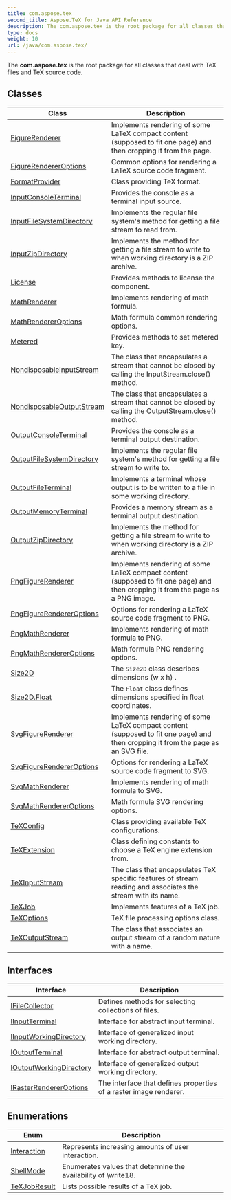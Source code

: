 ```yaml
---
title: com.aspose.tex
second_title: Aspose.TeX for Java API Reference
description: The com.aspose.tex is the root package for all classes that deal with TeX files and TeX source code.
type: docs
weight: 10
url: /java/com.aspose.tex/
---
```


The **com.aspose.tex** is the root package for all classes that deal with TeX files and TeX source code.


## Classes

| Class | Description |
| --- | --- |
| [FigureRenderer](../com.aspose.tex/figurerenderer) | Implements rendering of some LaTeX compact content (supposed to fit one page) and then cropping it from the page. |
| [FigureRendererOptions](../com.aspose.tex/figurerendereroptions) | Common options for rendering a LaTeX source code fragment. |
| [FormatProvider](../com.aspose.tex/formatprovider) | Class providing TeX format. |
| [InputConsoleTerminal](../com.aspose.tex/inputconsoleterminal) | Provides the console as a terminal input source. |
| [InputFileSystemDirectory](../com.aspose.tex/inputfilesystemdirectory) | Implements the regular file system's method for getting a file stream to read from. |
| [InputZipDirectory](../com.aspose.tex/inputzipdirectory) | Implements the method for getting a file stream to write to when working directory is a ZIP archive. |
| [License](../com.aspose.tex/license) | Provides methods to license the component. |
| [MathRenderer](../com.aspose.tex/mathrenderer) | Implements rendering of math formula. |
| [MathRendererOptions](../com.aspose.tex/mathrendereroptions) | Math formula common rendering options. |
| [Metered](../com.aspose.tex/metered) | Provides methods to set metered key. |
| [NondisposableInputStream](../com.aspose.tex/nondisposableinputstream) | The class that encapsulates a stream that cannot be closed by calling the  InputStream.close()  method. |
| [NondisposableOutputStream](../com.aspose.tex/nondisposableoutputstream) | The class that encapsulates a stream that cannot be closed by calling the  OutputStream.close()  method. |
| [OutputConsoleTerminal](../com.aspose.tex/outputconsoleterminal) | Provides the console as a terminal output destination. |
| [OutputFileSystemDirectory](../com.aspose.tex/outputfilesystemdirectory) | Implements the regular file system's method for getting a file stream to write to. |
| [OutputFileTerminal](../com.aspose.tex/outputfileterminal) | Implements a terminal whose output is to be written to a file in some working directory. |
| [OutputMemoryTerminal](../com.aspose.tex/outputmemoryterminal) | Provides a memory stream as a terminal output destination. |
| [OutputZipDirectory](../com.aspose.tex/outputzipdirectory) | Implements the method for getting a file stream to write to when working directory is a ZIP archive. |
| [PngFigureRenderer](../com.aspose.tex/pngfigurerenderer) | Implements rendering of some LaTeX compact content (supposed to fit one page) and then cropping it from the page as a PNG image. |
| [PngFigureRendererOptions](../com.aspose.tex/pngfigurerendereroptions) | Options for rendering a LaTeX source code fragment to PNG. |
| [PngMathRenderer](../com.aspose.tex/pngmathrenderer) | Implements rendering of math formula to PNG. |
| [PngMathRendererOptions](../com.aspose.tex/pngmathrendereroptions) | Math formula PNG rendering options. |
| [Size2D](../com.aspose.tex/size2d) | The `Size2D` class describes dimensions  (w x h) . |
| [Size2D.Float](../com.aspose.tex/size2d.float) | The `Float` class defines dimensions specified in float coordinates. |
| [SvgFigureRenderer](../com.aspose.tex/svgfigurerenderer) | Implements rendering of some LaTeX compact content (supposed to fit one page) and then cropping it from the page as an SVG file. |
| [SvgFigureRendererOptions](../com.aspose.tex/svgfigurerendereroptions) | Options for rendering a LaTeX source code fragment to SVG. |
| [SvgMathRenderer](../com.aspose.tex/svgmathrenderer) | Implements rendering of math formula to SVG. |
| [SvgMathRendererOptions](../com.aspose.tex/svgmathrendereroptions) | Math formula SVG rendering options. |
| [TeXConfig](../com.aspose.tex/texconfig) | Class providing available TeX configurations. |
| [TeXExtension](../com.aspose.tex/texextension) | Class defining constants to choose a TeX engine extension from. |
| [TeXInputStream](../com.aspose.tex/texinputstream) | The class that encapsulates TeX specific features of stream reading and associates the stream with its name. |
| [TeXJob](../com.aspose.tex/texjob) | Implements features of a TeX job. |
| [TeXOptions](../com.aspose.tex/texoptions) | TeX file processing options class. |
| [TeXOutputStream](../com.aspose.tex/texoutputstream) | The class that associates an output stream of a random nature with a name. |

## Interfaces

| Interface | Description |
| --- | --- |
| [IFileCollector](../com.aspose.tex/ifilecollector) | Defines methods for selecting collections of files. |
| [IInputTerminal](../com.aspose.tex/iinputterminal) | Interface for abstract input terminal. |
| [IInputWorkingDirectory](../com.aspose.tex/iinputworkingdirectory) | Interface of generalized input working directory. |
| [IOutputTerminal](../com.aspose.tex/ioutputterminal) | Interface for abstract output terminal. |
| [IOutputWorkingDirectory](../com.aspose.tex/ioutputworkingdirectory) | Interface of generalized output working directory. |
| [IRasterRendererOptions](../com.aspose.tex/irasterrendereroptions) | The interface that defines properties of a raster image renderer. |

## Enumerations

| Enum | Description |
| --- | --- |
| [Interaction](../com.aspose.tex/interaction) | Represents increasing amounts of user interaction. |
| [ShellMode](../com.aspose.tex/shellmode) | Enumerates values that determine the availability of \\write18. |
| [TeXJobResult](../com.aspose.tex/texjobresult) | Lists possible results of a TeX job. |
